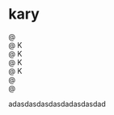 # kary

@ <br/>
@ K<br/>
@ K<br/>
@ K<br/>
@ K<br/>
@ <br/>
@ <br/>

<!--
@ 
@ K  @   @   @@   @ @
@ K @   @ @  @ @  @ @
@ K@    @@@  @@   @ @
@ K @   @ @  @ @   @
@ @  @  @ @  @ @   @
@
-->


adasdasdasdasdadasdasdad
